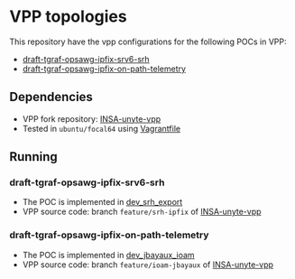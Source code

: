 # VPP topologies

This repository have the vpp configurations for the following POCs in VPP:
- [draft-tgraf-opsawg-ipfix-srv6-srh](https://datatracker.ietf.org/doc/html/draft-tgraf-opsawg-ipfix-srv6-srh-05)
- [draft-tgraf-opsawg-ipfix-on-path-telemetry](https://datatracker.ietf.org/doc/html/draft-tgraf-opsawg-ipfix-on-path-telemetry-00)

## Dependencies
- VPP fork repository: [INSA-unyte-vpp](https://github.com/insa-unyte/vpp)
- Tested in `ubuntu/focal64` using [Vagrantfile](./Vagrantfile)

## Running

### draft-tgraf-opsawg-ipfix-srv6-srh

- The POC is implemented in [dev_srh_export](./dev_srh_export)
- VPP source code: branch `feature/srh-ipfix` of [INSA-unyte-vpp](https://github.com/insa-unyte/vpp)

### draft-tgraf-opsawg-ipfix-on-path-telemetry

- The POC is implemented in [dev_jbayaux_ioam](./dev_jbayaux_ioam)
- VPP source code: branch `feature/ioam-jbayaux` of [INSA-unyte-vpp](https://github.com/insa-unyte/vpp)
